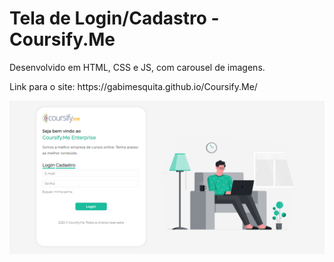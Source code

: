 # Tela de Login/Cadastro - Coursify.Me


<p>Desenvolvido em HTML, CSS e JS, com carousel de imagens.</p>


<p>Link para o site: https://gabimesquita.github.io/Coursify.Me/</p>


<img src="coursify.png">
